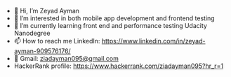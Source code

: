 - 👋 Hi, I’m Zeyad Ayman
- 👀 I’m interested in both mobile app development and frontend testing
- 🌱 I’m currently learning front end and performance testing Udacity Nanodegree
- 📫 How to reach me LinkedIn: https://www.linkedin.com/in/zeyad-ayman-909576176/
- 📧 Gmail: ziadayman095@gmail.com
- HackerRank profile: https://www.hackerrank.com/ziadayman095?hr_r=1

<!---
zeyadayman99/zeyadayman99 is a ✨ special ✨ repository because its `README.md` (this file) appears on your GitHub profile.
You can click the Preview link to take a look at your changes.
--->
